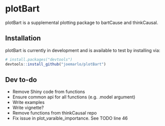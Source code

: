 
<!-- README.md is generated from README.Rmd. Please edit that file -->

# plotBart

<!-- badges: start -->
<!-- badges: end -->

plotBart is a supplemental plotting package to bartCause and
thinkCausal.

## Installation

plotBart is currently in development and is available to test by
installing via:

``` r
# install.packages("devtools")
devtools::install_github("joemarlo/plotBart")
```

## Dev to-do

-   Remove Shiny code from functions
-   Ensure common api for all functions (e.g. .model argument)
-   Write examples
-   Write vignette?
-   Remove functions from thinkCausal repo
-   Fix issue in plot\_varaible\_importance. See TODO line 46
